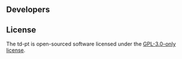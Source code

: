 ## Developers

## License

The td-pt is open-sourced software licensed under the [GPL-3.0-only license](https://opensource.org/license/gpl-3-0/).
